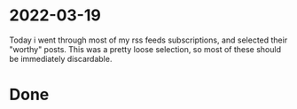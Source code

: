 # 2022-03-19

Today i went through most of my rss feeds subscriptions,
and selected their "worthy" posts.
This was a pretty loose selection, so most of these should be immediately discardable.

# Done

#

#
